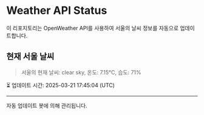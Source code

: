 
# Weather API Status

이 리포지토리는 OpenWeather API를 사용하여 서울의 날씨 정보를 자동으로 업데이트합니다.

## 현재 서울 날씨
> 서울의 현재 날씨: clear sky, 온도: 7.15°C, 습도: 71%

⏳ 업데이트 시간: 2025-03-21 17:45:04 (UTC)

---
자동 업데이트 봇에 의해 관리됩니다.
